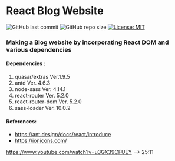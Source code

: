 # React Blog Website

![GitHub last commit](https://img.shields.io/github/last-commit/kshitijzutshi/React-Blog-Website) ![GitHub repo size](https://img.shields.io/github/repo-size/kshitijzutshi/React-Blog-Website) [![License: MIT](https://img.shields.io/badge/License-MIT-yellow.svg)](https://opensource.org/licenses/MIT)

### Making a Blog website by incorporating React DOM and various dependencies

#### Dependencies :

1. quasar/extras Ver.1.9.5
2. antd Ver. 4.6.3
3. node-sass Ver. 4.14.1
4. react-router Ver. 5.2.0
5. react-router-dom Ver. 5.2.0
6. sass-loader Ver. 10.0.2

#### References:

- https://ant.design/docs/react/introduce
- https://ionicons.com/

https://www.youtube.com/watch?v=u3GX39CFUEY --> 25:11
